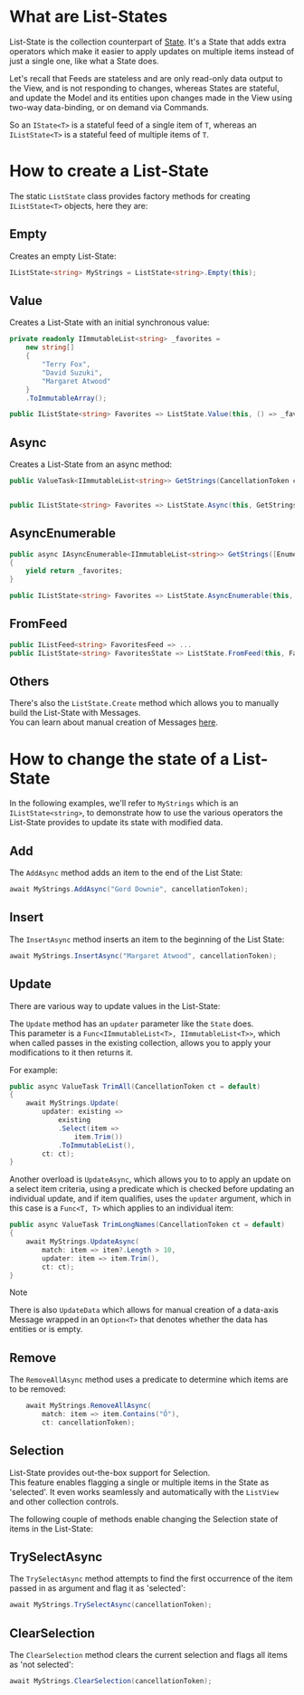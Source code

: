 ﻿---
uid: Overview.Mvux.ListStates
---

# What are List-States

List-State is the collection counterpart of [State](xref:Overview.Mvux.States).
It's a State that adds extra operators which make it easier to apply updates on multiple items instead of just a single one, like what a State does.

Let's recall that Feeds are stateless and are only read-only data output to the View, and is not responding to changes, whereas States are stateful, and update the Model and its entities upon changes made in the View using two-way data-binding, or on demand via Commands.

So an `IState<T>` is a stateful feed of a single item of `T`, whereas an `IListState<T>` is a stateful feed of multiple items of `T`.

# How to create a List-State

The static `ListState` class provides factory methods for creating `IListState<T>` objects, here they are:

## Empty

Creates an empty List-State:

```c#
IListState<string> MyStrings = ListState<string>.Empty(this);
```

## Value

Creates a List-State with an initial synchronous value:

```c#
private readonly IImmutableList<string> _favorites =
    new string[]
    {
        "Terry Fox",
        "David Suzuki",
        "Margaret Atwood"
    }
    .ToImmutableArray();

public IListState<string> Favorites => ListState.Value(this, () => _favorites);
```

## Async

Creates a List-State from an async method:

```c#
public ValueTask<IImmutableList<string>> GetStrings(CancellationToken ct) => new(_favorites);


public IListState<string> Favorites => ListState.Async(this, GetStrings);
```

## AsyncEnumerable

```c#
public async IAsyncEnumerable<IImmutableList<string>> GetStrings([EnumeratorCancellation] CancellationToken ct)
{
    yield return _favorites;
}

public IListState<string> Favorites => ListState.AsyncEnumerable(this, GetStrings);
```

## FromFeed

```c#
public IListFeed<string> FavoritesFeed => ...
public IListState<string> FavoritesState => ListState.FromFeed(this, FavoritesFeed);
```

## Others

There's also the `ListState.Create` method which allows you to manually build the List-State with Messages.  
You can learn about manual creation of Messages [here](xref:Overview.Reactive.State#create).

# How to change the state of a List-State

In the following examples, we'll refer to `MyStrings` which is an `IListState<string>`, to demonstrate how to use the various operators the List-State provides to update its state with modified data.

## Add

The `AddAsync` method adds an item to the end of the List State:

```c#
await MyStrings.AddAsync("Gord Downie", cancellationToken);
```

## Insert

The `InsertAsync` method inserts an item to the beginning of the List State:

```c#
await MyStrings.InsertAsync("Margaret Atwood", cancellationToken);
```

## Update

There are various way to update values in the List-State:

The `Update` method has an `updater` parameter like the `State` does.  
This parameter is a `Func<IImmutableList<T>, IImmutableList<T>>`, which when called passes in the existing collection, allows you to apply your modifications to it then returns it.

For example:

```c#
public async ValueTask TrimAll(CancellationToken ct = default)
{
    await MyStrings.Update(
        updater: existing =>
            existing
            .Select(item =>
                item.Trim())
            .ToImmutableList(),
        ct: ct);
}
```

Another overload is `UpdateAsync`, which allows you to to apply an update on a select item criteria, using a predicate which is checked before updating an individual update, and if item qualifies, uses the `updater` argument, which in this case is a `Func<T, T>` which applies to an individual item:

```c#
public async ValueTask TrimLongNames(CancellationToken ct = default)
{
    await MyStrings.UpdateAsync(
        match: item => item?.Length > 10,
        updater: item => item.Trim(),
        ct: ct);
}
```

> [!Note]  
> There is also `UpdateData` which allows for manual creation of a data-axis Message wrapped in an `Option<T>` that denotes whether the data has entities or is empty.

## Remove

The `RemoveAllAsync` method uses a predicate to determine which items are to be removed:

```c#
    await MyStrings.RemoveAllAsync(
        match: item => item.Contains("Ő"),
        ct: cancellationToken);
```

## Selection

List-State provides out-the-box support for Selection.  
This feature enables flagging a single or multiple items in the State as 'selected'.
It even works seamlessly and automatically with the `ListView` and other collection controls.

The following couple of methods enable changing the Selection state of items in the List-State:

## TrySelectAsync

The `TrySelectAsync` method attempts to find the first occurrence of the item passed in as argument and flag it as 'selected':

```c#
await MyStrings.TrySelectAsync(cancellationToken);
```

## ClearSelection

The `ClearSelection` method clears the current selection and flags all items as 'not selected':

```c#
await MyStrings.ClearSelection(cancellationToken);
```
